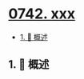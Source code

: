 # [0742. xxx](https://github.com/Tdahuyou/TNotes.leetcode/tree/main/notes/0742.%20xxx)

<!-- region:toc -->

- [1. 📝 概述](#1--概述)

<!-- endregion:toc -->

## 1. 📝 概述
